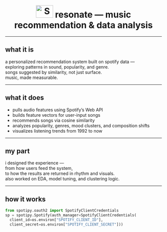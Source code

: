 <h1 align="center">
  <img src="https://github.com/mrankitgupta/Spotify-Data-Analysis-using-Python/blob/main/images/social-spotify.svg" alt="Spotify" width="55" height="40"/>
  resonate — music recommendation & data analysis
</h1>

---

## what it is  
a personalized recommendation system built on spotify data —  
exploring patterns in sound, popularity, and genre.  
songs suggested by similarity, not just surface.  
music, made measurable.

---

## what it does  
- pulls audio features using Spotify’s Web API  
- builds feature vectors for user-input songs  
- recommends songs via cosine similarity  
- analyzes popularity, genres, mood clusters, and composition shifts  
- visualizes listening trends from 1992 to now

---

## my part  
i designed the experience —  
from how users feed the system,  
to how the results are returned in rhythm and visuals.  
also worked on EDA, model tuning, and clustering logic.

---

## how it works  
```python
from spotipy.oauth2 import SpotifyClientCredentials
sp = spotipy.Spotify(auth_manager=SpotifyClientCredentials(
  client_id=os.environ["SPOTIFY_CLIENT_ID"],
  client_secret=os.environ["SPOTIFY_CLIENT_SECRET"]))

